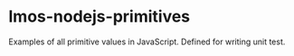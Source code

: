 # lmos-nodejs-primitives
Examples of all primitive values in JavaScript. Defined for writing unit test.
